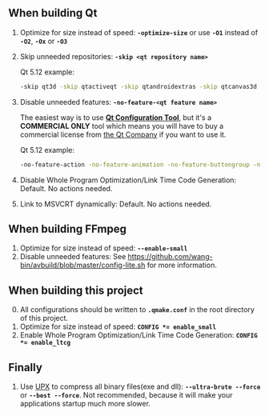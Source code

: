 ## When building Qt
1. Optimize for size instead of speed: **`-optimize-size`** or use **`-O1`** instead of **`-O2`**, **`-Ox`** or **`-O3`**
2. Skip unneeded repositories: **`-skip <qt repository name>`**

   Qt 5.12 example:
   ```bat
   -skip qt3d -skip qtactiveqt -skip qtandroidextras -skip qtcanvas3d -skip qtcharts -skip qtconnectivity -skip qtdatavis3d -skip qtdeclarative -skip qtdoc -skip qtgamepad -skip qtgraphicaleffects -skip qtimageformats -skip qtlocation -skip qtmacextras -skip qtmultimedia -skip qtnetworkauth -skip qtpurchasing -skip qtquickcontrols -skip qtquickcontrols2 -skip qtremoteobjects -skip qtscript -skip qtscxml -skip qtsensors -skip qtserialbus -skip qtserialport -skip qtspeech -skip qttools -skip qttranslations -skip qtvirtualkeyboard -skip qtwayland -skip qtwebchannel -skip qtwebengine -skip qtwebglplugin -skip qtwebsockets -skip qtwebview -skip qtx11extras -skip qtxmlpatterns
   ```
3. Disable unneeded features: **`-no-feature-<qt feature name>`**

   The easiest way is to use [**Qt Configuration Tool**](https://doc.qt.io/QtForDeviceCreation/qt-configuration-tool.html), but it's a **COMMERCIAL ONLY** tool which means you will have to buy a commercial license from [the Qt Company](https://www.qt.io/) if you want to use it.

   Qt 5.12 example:
   ```bat
   -no-feature-action -no-feature-animation -no-feature-buttongroup -no-feature-calendarwidget -no-feature-colordialog -no-feature-commandlinkbutton -no-feature-concurrent -no-feature-datetimeedit -no-feature-dial -no-feature-dockwidget -no-feature-fontcombobox -no-feature-fontdialog -no-feature-future -no-feature-gestures -no-feature-im -no-feature-keysequenceedit -no-feature-lcdnumber -no-feature-mdiarea -no-feature-pdf -no-feature-progressdialog -no-feature-sha3-fast -no-feature-splashscreen -no-feature-splitter -no-feature-stackedwidget -no-feature-statusbar -no-feature-statustip -no-feature-syntaxhighlighter -no-feature-textodfwriter -no-feature-tuiotouch -no-feature-undocommand -no-feature-undogroup -no-feature-undostack -no-feature-undoview -no-feature-whatsthis -no-feature-wizard -no-feature-contextmenu -no-feature-dialogbuttonbox -no-feature-effects -no-feature-errormessage -no-feature-mainwindow -no-feature-scrollarea -no-feature-toolbar -no-feature-toolbox -no-feature-tooltip -no-feature-printdialog -no-feature-printer -no-feature-printpreviewdialog -no-feature-printpreviewwidget -no-feature-imageformatplugin -no-feature-cups -no-feature-iconv
   ```
4. Disable Whole Program Optimization/Link Time Code Generation: Default. No actions needed.
5. Link to MSVCRT dynamically: Default. No actions needed.
## When building FFmpeg
1. Optimize for size instead of speed: **`--enable-small`**
2. Disable unneeded features: See https://github.com/wang-bin/avbuild/blob/master/config-lite.sh for more information.
## When building this project
0. All configurations should be written to **`.qmake.conf`** in the root directory of this project.
1. Optimize for size instead of speed: **`CONFIG *= enable_small`**
2. Enable Whole Program Optimization/Link Time Code Generation: **`CONFIG *= enable_ltcg`**
## Finally
1. Use [UPX](https://upx.github.io/) to compress all binary files(exe and dll): **`--ultra-brute --force`** or **`--best --force`**. Not recommended, because it will make your applications startup much more slower.
